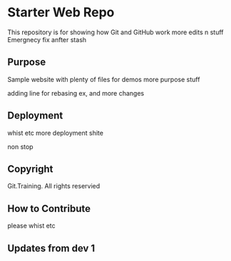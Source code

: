 # Starter Web Repo

This repository is for showing how Git and GitHub work
more edits n stuff
Emergnecy fix anfter stash

## Purpose

Sample website with plenty of files for demos
more purpose stuff

adding line for rebasing ex, and more changes

## Deployment

whist etc
more deployment shite

non stop

## Copyright
Git.Training. All rights reservied

## How to Contribute
please whist etc

## Updates from dev 1
